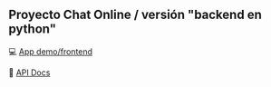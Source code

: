 ## Proyecto Chat Online / versión "backend en python"

:computer: [App demo/frontend](https://chat-online-python-f.onrender.com)

:scroll: [API Docs](https://documenter.getpostman.com/view/25956902/2s93m1b5BE)
